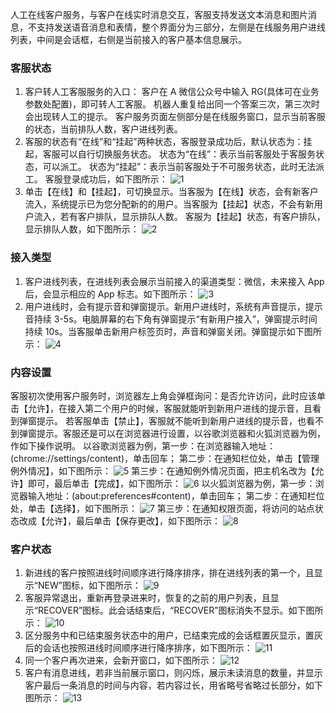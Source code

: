 人工在线客户服务，与客户在线实时消息交互，客服支持发送文本消息和图片消息，不支持发送语音消息和表情，整个界面分为三部分，左侧是在线服务用户进线列表，中间是会话框，右侧是当前接入的客户基本信息展示。
### 客服状态
1. 客户转人工客服服务的入口：
客户在 A 微信公众号中输入 RG(具体可在业务参数处配置)，即可转人工客服。
机器人重复给出同一个答案三次，第三次时会出现转人工的提示。
客户服务页面左侧部分是在线服务窗口，显示当前客服的状态，当前排队人数，客户进线列表。
2. 客服的状态有“在线”和“挂起”两种状态，客服登录成功后，默认状态为：挂起，客服可以自行切换服务状态。
状态为“在线”：表示当前客服处于客服务状态，可以派工。
状态为“挂起”：表示当前客服处于不可服务状态，此时无法派工。
客服登录成功后，如下图所示：
![1](http://imgcache.tce.fsphere.cn/image/mc.qcloudimg.com/static/img/795f4830d9a25bf576d91bd814ef4848/image.png)
3. 单击【在线】和【挂起】，可切换显示。当客服为【在线】状态，会有新客户流入，系统提示已为您分配新的的用户。当客服为【挂起】状态，不会有新用户流入，若有客户排队，显示排队人数。
客服为【挂起】状态，有客户排队，显示排队人数，如下图所示：
![2](http://imgcache.tce.fsphere.cn/image/mc.qcloudimg.com/static/img/6754d94ab5019bd7bd5242ba268807f6/image.png)

### 接入类型
1. 客户进线列表，在进线列表会展示当前接入的渠道类型：微信，未来接入 App 后，会显示相应的 App 标志。如下图所示：
![3](http://imgcache.tce.fsphere.cn/image/mc.qcloudimg.com/static/img/9d97f6cf013f605d3ff61349f2963fcc/image.png)
2. 用户进线时，会有提示音和弹窗提示。新用户进线时，系统有声音提示，提示音持续 3-5s。电脑屏幕的右下角有弹窗提示“有新用户接入”，弹窗提示时间持续 10s。当客服单击新用户标签页时，声音和弹窗关闭。弹窗提示如下图所示：
![4](http://imgcache.tce.fsphere.cn/image/mc.qcloudimg.com/static/img/badd3fdde530234016fb32dd72bd3b0a/image.png)

### 内容设置
客服初次使用客户服务时，浏览器左上角会弹框询问：是否允许访问，此时应该单击【允许】，在接入第二个用户的时候，客服就能听到新用户进线的提示音，且看到弹窗提示。
若客服单击【禁止】，客服就不能听到新用户进线的提示音，也看不到弹窗提示。客服还是可以在浏览器进行设置，以谷歌浏览器和火狐浏览器为例，作如下操作说明。
以谷歌浏览器为例，第一步：在浏览器输入地址：(chrome://settings/content)，单击回车；
第二步：在通知栏位处，单击【管理例外情况】，如下图所示：
![5](http://imgcache.tce.fsphere.cn/image/mc.qcloudimg.com/static/img/2794b0d0ffafe9859139c007750df5fc/image.png)
第三步：在通知例外情况页面，把主机名改为【允许】即可，最后单击【完成】，如下图所示：
![6](http://imgcache.tce.fsphere.cn/image/mc.qcloudimg.com/static/img/83791131b16598bcb9af86f0f1c00d7e/image.png)
以火狐浏览器为例，第一步：浏览器输入地址：(about:preferences#content)，单击回车；
第二步：在通知栏位处，单击【选择】，如下图所示：
![7](http://imgcache.tce.fsphere.cn/image/mc.qcloudimg.com/static/img/4860d612f24e2b382925674e2dff94fd/image.png)
第三步：在通知权限页面，将访问的站点状态改成【允许】，最后单击【保存更改】，如下图所示：
![8](http://imgcache.tce.fsphere.cn/image/mc.qcloudimg.com/static/img/039fbdb27d11a53decb87b43be6aeaa1/image.png)

### 客户状态
1. 新进线的客户按照进线时间顺序进行降序排序，排在进线列表的第一个，且显示“NEW”图标，如下图所示：
![9](http://imgcache.tce.fsphere.cn/image/mc.qcloudimg.com/static/img/c51289ce526d3c3c252577163aaaaf84/image.png)
2. 客服异常退出，重新再登录进来时，恢复的之前的用户列表，且显示“RECOVER”图标。此会话结束后，“RECOVER”图标消失不显示。如下图所示：
![10](http://imgcache.tce.fsphere.cn/image/mc.qcloudimg.com/static/img/3c6be9aaca35468953930688b06c3b99/image.png)
3. 区分服务中和已结束服务状态中的用户，已结束完成的会话框置灰显示，置灰后的会话也按照进线时间顺序进行降序排序，如下图所示：
![11](http://imgcache.tce.fsphere.cn/image/mc.qcloudimg.com/static/img/f20a3c7fd3612144fb0ce6fa4c89938a/image.png)
4. 同一个客户再次进来，会新开窗口，如下图所示：
![12](http://imgcache.tce.fsphere.cn/image/mc.qcloudimg.com/static/img/d3670444184ae826b19f8676271d9aa6/image.png)
5. 客户有消息进线，若非当前展示窗口，则闪烁，展示未读消息的数量，并显示客户最后一条消息的时间与内容，若内容过长，用省略号省略过长部分，如下图所示：
![13](http://imgcache.tce.fsphere.cn/image/mc.qcloudimg.com/static/img/0d034d0b9befbdc09df56113c9dfdede/image.png)